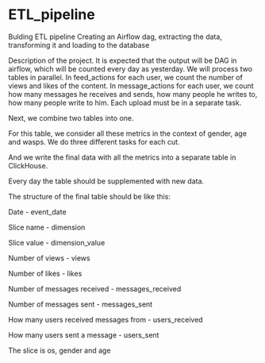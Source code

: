 # ETL_pipeline
Bulding ETL pipeline
Creating an Airflow dag, extracting the data, transforming it and loading to the database

Description of the project.
It is expected that the output will be DAG in airflow, which will be counted every day as yesterday.
We will process two tables in parallel. In feed_actions for each user, we count the number of views and likes of the content. In message_actions for each user, we count how many messages he receives and sends, how many people he writes to, how many people write to him. Each upload must be in a separate task.

Next, we combine two tables into one.

For this table, we consider all these metrics in the context of gender, age and wasps. We do three different tasks for each cut.

And we write the final data with all the metrics into a separate table in ClickHouse.

Every day the table should be supplemented with new data.

The structure of the final table should be like this:

Date - event_date

Slice name - dimension

Slice value - dimension_value

Number of views - views

Number of likes - likes

Number of messages received - messages_received

Number of messages sent - messages_sent

How many users received messages from - users_received

How many users sent a message - users_sent

The slice is os, gender and age
